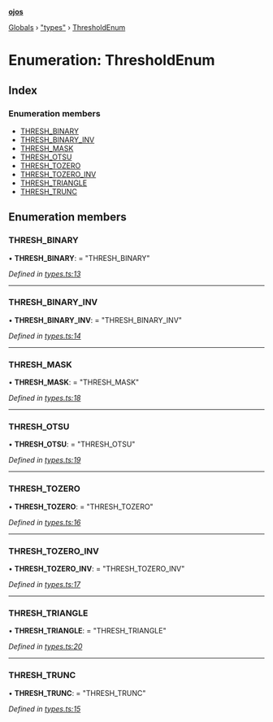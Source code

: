 **[ojos](../README.md)**

[Globals](../README.md) › ["types"](../modules/_types_.md) › [ThresholdEnum](_types_.thresholdenum.md)

# Enumeration: ThresholdEnum

## Index

### Enumeration members

* [THRESH_BINARY](_types_.thresholdenum.md#thresh_binary)
* [THRESH_BINARY_INV](_types_.thresholdenum.md#thresh_binary_inv)
* [THRESH_MASK](_types_.thresholdenum.md#thresh_mask)
* [THRESH_OTSU](_types_.thresholdenum.md#thresh_otsu)
* [THRESH_TOZERO](_types_.thresholdenum.md#thresh_tozero)
* [THRESH_TOZERO_INV](_types_.thresholdenum.md#thresh_tozero_inv)
* [THRESH_TRIANGLE](_types_.thresholdenum.md#thresh_triangle)
* [THRESH_TRUNC](_types_.thresholdenum.md#thresh_trunc)

## Enumeration members

###  THRESH_BINARY

• **THRESH_BINARY**: = "THRESH_BINARY"

*Defined in [types.ts:13](https://github.com/cancerberoSgx/mirada/blob/f2ba50d/ojos/src/types.ts#L13)*

___

###  THRESH_BINARY_INV

• **THRESH_BINARY_INV**: = "THRESH_BINARY_INV"

*Defined in [types.ts:14](https://github.com/cancerberoSgx/mirada/blob/f2ba50d/ojos/src/types.ts#L14)*

___

###  THRESH_MASK

• **THRESH_MASK**: = "THRESH_MASK"

*Defined in [types.ts:18](https://github.com/cancerberoSgx/mirada/blob/f2ba50d/ojos/src/types.ts#L18)*

___

###  THRESH_OTSU

• **THRESH_OTSU**: = "THRESH_OTSU"

*Defined in [types.ts:19](https://github.com/cancerberoSgx/mirada/blob/f2ba50d/ojos/src/types.ts#L19)*

___

###  THRESH_TOZERO

• **THRESH_TOZERO**: = "THRESH_TOZERO"

*Defined in [types.ts:16](https://github.com/cancerberoSgx/mirada/blob/f2ba50d/ojos/src/types.ts#L16)*

___

###  THRESH_TOZERO_INV

• **THRESH_TOZERO_INV**: = "THRESH_TOZERO_INV"

*Defined in [types.ts:17](https://github.com/cancerberoSgx/mirada/blob/f2ba50d/ojos/src/types.ts#L17)*

___

###  THRESH_TRIANGLE

• **THRESH_TRIANGLE**: = "THRESH_TRIANGLE"

*Defined in [types.ts:20](https://github.com/cancerberoSgx/mirada/blob/f2ba50d/ojos/src/types.ts#L20)*

___

###  THRESH_TRUNC

• **THRESH_TRUNC**: = "THRESH_TRUNC"

*Defined in [types.ts:15](https://github.com/cancerberoSgx/mirada/blob/f2ba50d/ojos/src/types.ts#L15)*